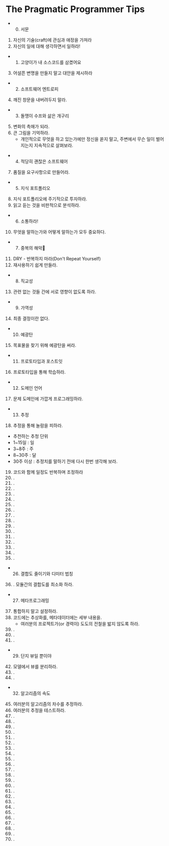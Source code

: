 <!-- 
commit message
TIps: 
-->
# The Pragmatic Programmer Tips

- 00. 서문
1. 자신의 기술(craft)에 관심과 애정을 가져라
2. 자신의 일에 대해 생각하면서 일하라!
- 01. 고양이가 내 소스코드를 삼켰어요
3. 어설픈 변명을 만들지 말고 대안을 제시하라
- 02. 소프트웨어 엔트로피
4. 깨진 창문을 내버려두지 말라.
- 03. 돌맹이 수프와 삶은 개구리
5. 변화의 촉매가 되라.
6. 큰 그림을 기억하라.
   - 개인적으로 무엇을 하고 있는가에만 정신을 쏟지 말고, 주변에서 무슨 일이 벌어지는지 지속적으로 살펴보라.
- 04. 적당히 괜찮은 소프트웨어
7. 품질을 요구사항으로 만들어라.
- 05. 지식 포트폴리오
8. 지식 포트폴리오에 주기적으로 투자하라.
9. 읽고 듣는 것을 비판적으로 분석하라.
- 06. 소통하라!
10. 무엇을 말하는가와 어떻게 말하는가 모두 중요하다.
- 07. 중복의 해악
11. DRY - 반복하지 마라(Don't Repeat Yourself)
12. 재사용하기 쉽게 만들라.
- 08. 직교성
13. 관련 없는 것들 간에 서로 영향이 없도록 하라.
- 09. 가역성
14. 최종 결정이란 없다.
- 10. 예광탄
15. 목표물을 찾기 위해 예광탄을 써라.
- 11. 프로토타입과 포스트잇
16. 프로토타입을 통해 학습하라.
- 12. 도메인 언어
17. 문제 도메인에 가깝게 프로그래밍하라.
- 13. 추정
18. 추정을 통해 놀람을 피하라.
   - 추천하는 추청 단위
   - 1~15일 : 일
   - 3~8주 : 주
   - 8~30주 : 달
   - 30주 이상 : 추정치를 말하기 전에 다시 한번 생각해 보라.
19. 코드와 함께 일정도 반복하며 조정하라
20. .
21. .
22. .
23. .
24. .
25. .
26. .
27. .
28. .
29. .
30. .
31. .
32. .
33. .
34. .
35. .
- 26. 결합도 줄이기와 디미터 법칭
36. . 모듈간의 결합도를 최소화 하라.
- 27. 메타프로그래밍
37. 통합하지 말고 설정하라.
38. 코드에는 추상화를, 메타데이터에는 세부 내용을.
    - 여러분의 프로젝트가(or 경력이) 도도의 전철을 밟지 않도록 하라.
39. .
40. .
41. .
- 29. 단지 뷰일 뿐이야
42. 모델에서 뷰를 분리하라.
43. .
44. .
- 32. 알고리즘의 속도
45. 여러분의 알고리즘의 차수를 추정하라.
46. 여러분의 추정을 테스트하라.
47. .
48. .
49. .
50. .
51. .
52. .
53. .
54. .
55. .
56. .
57. .
58. .
59. .
60. .
61. .
62. .
63. .
64. .
65. .
66. .
67. .
68. .
69. .
70. .
